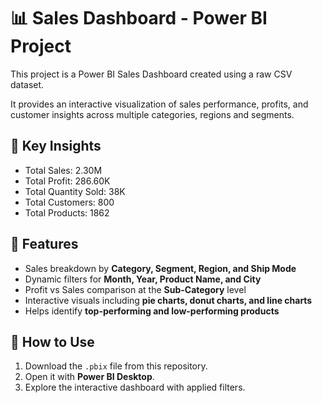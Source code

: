 # 📊 Sales Dashboard - Power BI Project

This project is a Power BI Sales Dashboard created using a raw CSV dataset.

It provides an interactive visualization of sales performance, profits, and customer insights across multiple categories, regions and segments.

## 🔹 Key Insights

- Total Sales: 2.30M
- Total Profit: 286.60K
- Total Quantity Sold: 38K
- Total Customers: 800
- Total Products: 1862

## 🔹 Features
- Sales breakdown by **Category, Segment, Region, and Ship Mode**  
- Dynamic filters for **Month, Year, Product Name, and City**  
- Profit vs Sales comparison at the **Sub-Category** level  
- Interactive visuals including **pie charts, donut charts, and line charts**  
- Helps identify **top-performing and low-performing products**  

## 🚀 How to Use
1. Download the `.pbix` file from this repository.  
2. Open it with **Power BI Desktop**.  
3. Explore the interactive dashboard with applied filters.  

